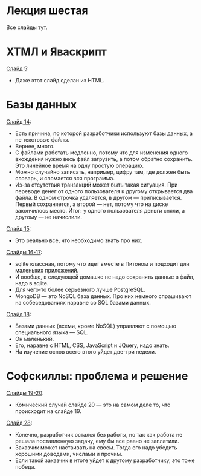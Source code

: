 # Лекция шестая
Все слайды [тут](http://melevir.com/static/styleru_py/slides/6.html).

# ХТМЛ и Яваскрипт

[Слайд 5](http://melevir.com/static/styleru_py/slides/6.html?full#5):
- Даже этот слайд сделан из HTML.

# Базы данных

[Слайд 14](http://melevir.com/static/styleru_py/slides/6.html?full#14):
- Есть причина, по которой разработчики используют базы данных, а не текстовые файлы.
- Вернее, много.
- С файлами работать медленно, потому что для изменения одного вхождения нужно весь файл загрузить, а потом обратно сохранить. Это линейное время на одну простую операцию.
- Можно случайно записать, например, цифру там, где должен быть словарь, и сломается вся программа.
- Из-за отсутствия транзакций может быть такая ситуация. При переводе денег от одного пользователя к другому открывается два файла. В одном строчка удаляется, в другом — приписывается. Первый сохраняется, а второй — нет, потому что на диске закончилось место. Итог: у одного пользователя деньги сняли, а другому — не начислили.

[Слайд 15](http://melevir.com/static/styleru_py/slides/6.html?full#15):
- Это реально все, что необходимо знать про них.

[Слайды 16-17](http://melevir.com/static/styleru_py/slides/6.html?full#16):
- sqlite классная, потому что идет вместе в Питоном и подходит для маленьких приложений.
- И вообще, в следующей домашке не надо сохранять данные в файл, надо в sqlite.
- Для чего-то более серьезного лучше PostgreSQL.
- MongoDB — это NoSQL база данных. Про них немного спрашивают на собеседованиях наравне со SQL базами данных.

[Слайд 18](http://melevir.com/static/styleru_py/slides/6.html?full#18):
- Базами данных (всеми, кроме NoSQL) управляют с помощью специального языка — SQL.
- Он маленький.
- Его, наравне с HTML, CSS, JavaScript и JQuery, надо знать.
- На изучение основ всего этого уйдет две-три недели.

# Софскиллы: проблема и решение

[Слайды 19-20](http://melevir.com/static/styleru_py/slides/6.html?full#19):
- Комический случай слайде 20 — это на самом деле то, что происходит на слайде 19.

[Слайд 28](http://melevir.com/static/styleru_py/slides/6.html?full#28):
- Конечно, разработчик остался без работы, но так как работа не решала поставленную задачу, ему бы все равно не заплатили.
- Заказчик может настаивать на своем. Тогда его надо убедить хорошими доводами, числами и прочим.
- Если такой заказчик в итоге уйдет к другому разработчику, это тоже победа.

